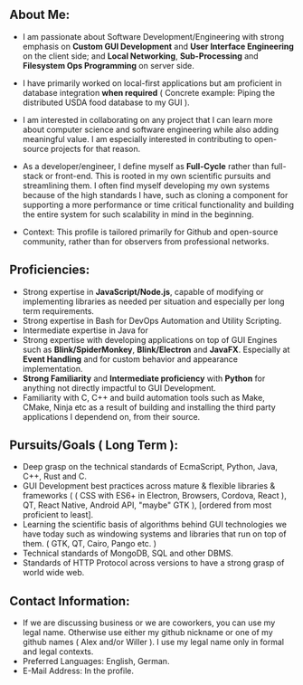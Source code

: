

## About Me:
  
  * I am passionate about Software Development/Engineering with strong emphasis on **Custom GUI Development** and **User Interface Engineering** on the client side; and **Local Networking**, **Sub-Processing** and **Filesystem Ops Programming** on server side. 
  
  * I have primarily worked on local-first applications but am proficient in database integration **when required** ( Concrete example: Piping the distributed USDA food database to my GUI ).
  
  * I am interested in collaborating on any project that I can learn more about computer science and software engineering while also adding meaningful value. I am especially interested in contributing to open-source projects for that reason.
  
  * As a developer/engineer, I define myself as **Full-Cycle** rather than full-stack or front-end. This is rooted in my own scientific pursuits and streamlining them. I often find myself developing my own systems because of the high standards I have, such as cloning a component for supporting a more performance or time critical functionality and building the entire system for such scalability in mind in the beginning.
    
  * Context: This profile is tailored primarily for Github and open-source community, rather than for observers from professional networks.


  
## Proficiencies: 
* Strong expertise in **JavaScript/Node.js**, capable of modifying or implementing libraries as needed per situation and especially per long term requirements.
* Strong expertise in Bash for DevOps Automation and Utility Scripting.
* Intermediate expertise in Java for 
* Strong expertise with developing applications on top of GUI Engines such as **Blink/SpiderMonkey**, **Blink/Electron** and **JavaFX**. Especially at **Event Handling** and for custom behavior and appearance implementation.
* **Strong Familiarity** and **Intermediate proficiency** with **Python** for anything not directly impactful to GUI Development.
* Familiarity with C, C++ and build automation tools such as Make, CMake, Ninja etc as a result of building and installing the third party applications I dependend on, from their source.


## Pursuits/Goals ( Long Term ): 
* Deep grasp on the technical standards of EcmaScript, Python, Java, C++, Rust and C.
* GUI Development best practices across mature & flexible libraries & frameworks ( ( CSS with ES6+ in Electron, Browsers, Cordova, React ), QT, React Native, Android API, "maybe" GTK ), [ordered from most proficient to least].
* Learning the scientific basis of algorithms behind GUI technologies we have today such as windowing systems and libraries that run on top of them. ( GTK, QT, Cairo, Pango etc. )
* Technical standards of MongoDB, SQL and other DBMS.
* Standards of HTTP Protocol across versions to have a strong grasp of world wide web.


  
## Contact Information: 
 * If we are discussing business or we are coworkers, 
  you can use my legal name. Otherwise use either my 
  github nickname or one of my github names ( Alex and/or Willer ). 
  I use my legal name only in formal and legal contexts.
 * Preferred Languages: English, German.
 * E-Mail Address: In the profile.


<!---
RareByteStream/RareByteStream is a ✨ special ✨ repository because its `README.md` (this file) appears on your GitHub profile.
You can click the Preview link to take a look at your changes.
--->
